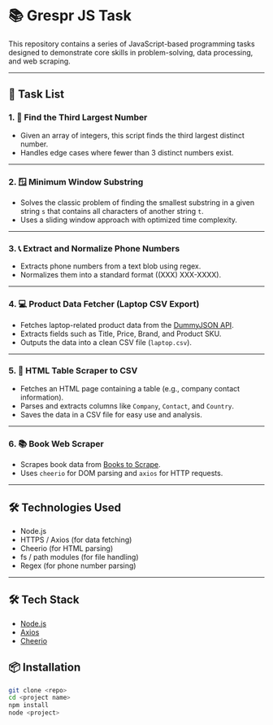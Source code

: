 # 📚 Grespr JS Task

This repository contains a series of JavaScript-based programming tasks designed to demonstrate core skills in problem-solving, data processing, and web scraping.

---

## 🚀 Task List

### 1. 🔢 **Find the Third Largest Number**
- Given an array of integers, this script finds the third largest distinct number.
- Handles edge cases where fewer than 3 distinct numbers exist.

---

### 2. 🪟 **Minimum Window Substring**
- Solves the classic problem of finding the smallest substring in a given string `s` that contains all characters of another string `t`.
- Uses a sliding window approach with optimized time complexity.

---

### 3. 📞 **Extract and Normalize Phone Numbers**
- Extracts phone numbers from a text blob using regex.
- Normalizes them into a standard format ((XXX) XXX-XXXX).

---

### 4. 💻 **Product Data Fetcher (Laptop CSV Export)**
- Fetches laptop-related product data from the [DummyJSON API](https://dummyjson.com/products/search?q=Laptop).
- Extracts fields such as Title, Price, Brand, and Product SKU.
- Outputs the data into a clean CSV file (`laptop.csv`).

---

### 5. 🧾 **HTML Table Scraper to CSV**
- Fetches an HTML page containing a table (e.g., company contact information).
- Parses and extracts columns like `Company`, `Contact`, and `Country`.
- Saves the data in a CSV file for easy use and analysis.

---

### 6. 📚 **Book Web Scraper**
- Scrapes book data from [Books to Scrape](https://books.toscrape.com/).
- Uses `cheerio` for DOM parsing and `axios` for HTTP requests.

---

## 🛠️ Technologies Used

- Node.js
- HTTPS / Axios (for data fetching)
- Cheerio (for HTML parsing)
- fs / path modules (for file handling)
- Regex (for phone number parsing)

---


## 🛠️ Tech Stack

- [Node.js](https://nodejs.org/)
- [Axios](https://www.npmjs.com/package/axios)
- [Cheerio](https://www.npmjs.com/package/cheerio)

## 📦 Installation

```bash
git clone <repo>
cd <project name>
npm install
node <project>